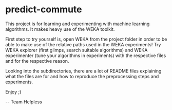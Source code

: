 # predict-commute

This project is for learning and experimenting with machine learning algorithms. It makes heavy use of the WEKA toolkit. 

First step to try yourself is, open WEKA from the project folder in order to be able to make use of the relative paths used in the WEKA experiments! Try WEKA explorer (first glimps, search suitable algorithms) and WEKA experimenter (tune your algorithms in experiments) with the respective files and for the respective reason.

Looking into the subdirectories, there are a lot of README files explaining what the files are for and how to reproduce the preprocessing steps and experiments.

Enjoy ;)


-- Team Helpless

